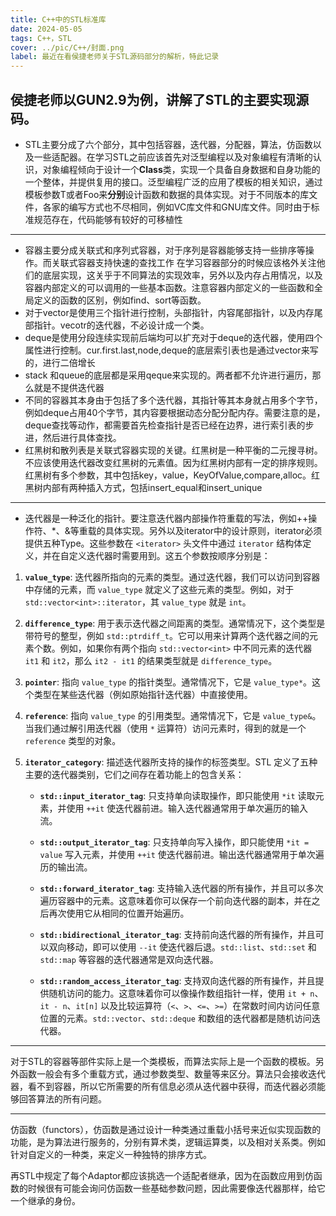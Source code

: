 ```yaml
---
title: C++中的STL标准库
date: 2024-05-05 
tags: C++，STL
cover: ../pic/C++/封面.png
label: 最近在看侯捷老师关于STL源码部分的解析，特此记录
---
```

侯捷老师以GUN2.9为例，讲解了STL的主要实现源码。
---
- STL主要分成了六个部分，其中包括容器，迭代器，分配器，算法，仿函数以及一些适配器。在学习STL之前应该首先对泛型编程以及对象编程有清晰的认识，对象编程倾向于设计一个**Class**类，实现一个具备自身数据和自身功能的一个整体，并提供复用的接口。泛型编程广泛的应用了模板的相关知识，通过模板参数T或者Foo来**分别**设计函数和数据的具体实现。对于不同版本的库文件，各家的编写方式也不尽相同，例如VC库文件和GNU库文件。同时由于标准规范存在，代码能够有较好的可移植性
---
- 容器主要分成关联式和序列式容器，对于序列是容器能够支持一些排序等操作。而关联式容器支持快速的查找工作
在学习容器部分的时候应该格外关注他们的底层实现，这关乎于不同算法的实现效率，另外以及内存占用情况，以及容器内部定义的可以调用的一些基本函数。注意容器内部定义的一些函数和全局定义的函数的区别，例如find、sort等函数。
- 对于vector是使用三个指针进行控制，头部指针，内容尾部指针，以及内存尾部指针。vecotr的迭代器，不必设计成一个类。
- deque是使用分段连续实现前后端均可以扩充对于deque的迭代器，使用四个属性进行控制。cur.first.last,node,deque的底层索引表也是通过vector来写的，进行二倍增长
- stack 和queue的底层都是采用qeque来实现的。两者都不允许进行遍历，那么就是不提供迭代器
- 不同的容器其本身由于包括了多个迭代器，其指针等其本身就占用多个字节，例如deque占用40个字节，其内容要根据动态分配分配内存。需要注意的是，deque查找等动作，都需要首先检查指针是否已经在边界，进行索引表的步进，然后进行具体查找。
- 红黑树和散列表是关联式容器实现的关键。红黑树是一种平衡的二元搜寻树。不应该使用迭代器改变红黑树的元素值。因为红黑树内部有一定的排序规则。红黑树有多个参数，其中包括key，value，KeyOfValue,compare,alloc。红黑树内部有两种插入方式，包括insert_equal和insert_unique
---
- 迭代器是一种泛化的指针。要注意迭代器内部操作符重载的写法，例如++操作符、*、&等重载的具体实现。另外以及iterator中的设计原则，iterator必须提供五种Type。这些参数在 `<iterator>` 头文件中通过 `iterator` 结构体定义，并在自定义迭代器时需要用到。这五个参数按顺序分别是：

1.  **`value_type`**: 迭代器所指向的元素的类型。通过迭代器，我们可以访问到容器中存储的元素，而 `value_type` 就定义了这些元素的类型。例如，对于 `std::vector<int>::iterator`，其 `value_type` 就是 `int`。

2.  **`difference_type`**: 用于表示迭代器之间距离的类型。通常情况下，这个类型是带符号的整型，例如 `std::ptrdiff_t`。它可以用来计算两个迭代器之间的元素个数。例如，如果你有两个指向 `std::vector<int>` 中不同元素的迭代器 `it1` 和 `it2`，那么 `it2 - it1` 的结果类型就是 `difference_type`。

3.  **`pointer`**: 指向 `value_type` 的指针类型。通常情况下，它是 `value_type*`。这个类型在某些迭代器（例如原始指针迭代器）中直接使用。

4.  **`reference`**: 指向 `value_type` 的引用类型。通常情况下，它是 `value_type&`。当我们通过解引用迭代器（使用 `*` 运算符）访问元素时，得到的就是一个 `reference` 类型的对象。

5.  **`iterator_category`**: 描述迭代器所支持的操作的标签类型。STL 定义了五种主要的迭代器类别，它们之间存在着功能上的包含关系：

    * **`std::input_iterator_tag`**: 只支持单向读取操作，即只能使用 `*it` 读取元素，并使用 `++it` 使迭代器前进。输入迭代器通常用于单次遍历的输入流。

    * **`std::output_iterator_tag`**: 只支持单向写入操作，即只能使用 `*it = value` 写入元素，并使用 `++it` 使迭代器前进。输出迭代器通常用于单次遍历的输出流。

    * **`std::forward_iterator_tag`**: 支持输入迭代器的所有操作，并且可以多次遍历容器中的元素。这意味着你可以保存一个前向迭代器的副本，并在之后再次使用它从相同的位置开始遍历。

    * **`std::bidirectional_iterator_tag`**: 支持前向迭代器的所有操作，并且可以双向移动，即可以使用 `--it` 使迭代器后退。`std::list`、`std::set` 和 `std::map` 等容器的迭代器通常是双向迭代器。
 
    * **`std::random_access_iterator_tag`**: 支持双向迭代器的所有操作，并且提供随机访问的能力。这意味着你可以像操作数组指针一样，使用 `it + n`、`it - n`、`it[n]` 以及比较运算符（`<`、`>`、`<=`、`>=`）在常数时间内访问任意位置的元素。`std::vector`、`std::deque` 和数组的迭代器都是随机访问迭代器。
---
对于STL的容器等部件实际上是一个类模板，而算法实际上是一个函数的模板。另外函数一般会有多个重载方式，通过参数类型、数量等来区分。算法只会接收迭代器，看不到容器，所以它所需要的所有信息必须从迭代器中获得，而迭代器必须能够回答算法的所有问题。

---
仿函数（functors），仿函数是通过设计一种类通过重载小括号来近似实现函数的功能，是为算法进行服务的，分别有算术类，逻辑运算类，以及相对关系类。例如针对自定义的一种类，来定义一种独特的排序方式。

再STL中规定了每个Adaptor都应该挑选一个适配者继承，因为在函数应用到仿函数的时候很有可能会询问仿函数一些基础参数问题，因此需要像迭代器那样，给它一个继承的身份。  


